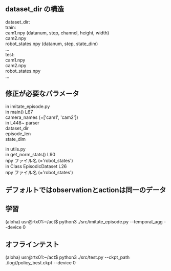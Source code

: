 ## dataset_dir の構造
dataset_dir:  
    train:  
        cam1.npy (datanum, step, channel, height, width)  
        cam2.npy  
        robot_states.npy (datanum, step, state_dim)  
        ...  
    test:  
        cam1.npy  
        cam2.npy  
        robot_states.npy  
        ...  

## 修正が必要なパラメータ
in imitate_episode.py  
    in main() L67  
        camera_names (=['cam1', 'cam2'])  
    in L448~ parser  
        dataset_dir  
        episode_len  
        state_dim  
            
in utils.py  
    in get_norm_stats() L90  
        npy ファイル名 (='robot_states')  
    in Class EpisodicDataset L26  
        npy ファイル名 (='robot_states')  


## デフォルトではobservationとactionは同一のデータ

## 学習
(aloha) usr@rtx01:~/act$ python3 ./src/imitate_episode.py --temporal_agg --device 0

## オフラインテスト
(aloha) usr@rtx01:~/act$ python3 ./src/test.py --ckpt_path ./log/<tag>/policy_best.ckpt --device 0